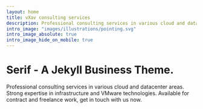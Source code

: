 ```yaml
---
layout: home
title: vXav consulting services
description: Professional consulting services in various cloud and datacenter areas. Strong expertise in infrastructure and VMware technologies. Available for contract and freelance work, get in touch with us now.
intro_image: "images/illustrations/pointing.svg"
intro_image_absolute: true
intro_image_hide_on_mobile: true
---
```


# Serif - A Jekyll Business Theme.

Professional consulting services in various cloud and datacenter areas. Strong expertise in infrastructure and VMware technologies. Available for contract and freelance work, get in touch with us now.
